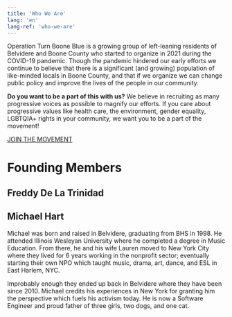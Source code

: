 ```yaml
---
title: 'Who We Are'
lang: 'en'
lang-ref: 'who-we-are'
---
```


Operation Turn Boone Blue is a growing group of left-leaning residents of Belvidere and Boone County who started to organize in 2021 during the COVID-19 pandemic. Though the pandemic hindered our early efforts we continue to believe that there is a significant (and growing) population of like-minded locals in Boone County, and that if we organize we can change public policy and improve the lives of the people in our community.

**Do you want to be a part of this with us?** We believe in recruiting as many progressive voices as possible to magnify our efforts. If you care about progressive values like health care, the environment, gender equality, LGBTQIA+ rights in your community, we want you to be a part of the movement!

[JOIN THE MOVEMENT](contact)

# Founding Members

## Freddy De La Trinidad

## Michael Hart

Michael was born and raised in Belvidere, graduating from BHS in 1998. He attended Illinois Wesleyan University where he completed a degree in Music Education. From there, he and his wife Lauren moved to New York City where they lived for 6 years working in the nonprofit sector; eventually starting their own NPO which taught music, drama, art, dance, and ESL in East Harlem, NYC.

Improbably enough they ended up back in Belvidere where they have been since 2010. Michael credits his experiences in New York for granting him the perspective which fuels his activism today. He is now a Software Engineer and proud father of three girls, two dogs, and one cat.
